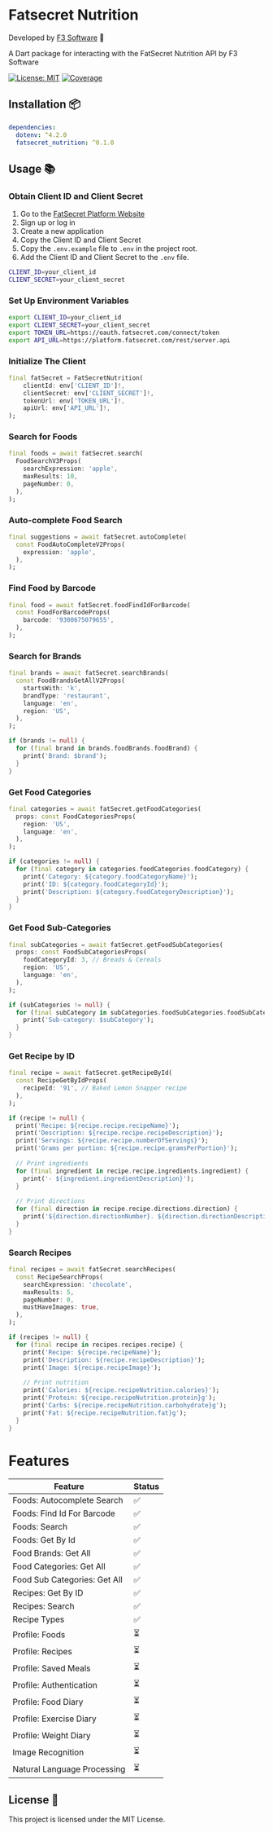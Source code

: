 # Fatsecret Nutrition

Developed by [F3 Software][f3_software_link] 🚀

A Dart package for interacting with the FatSecret Nutrition API by F3 Software

[![License: MIT][license_badge]][license_link] [![Coverage][coverage_badge]][coverage_link]

## Installation 📦

```yaml
dependencies:
  dotenv: ^4.2.0
  fatsecret_nutrition: ^0.1.0
```

## Usage 📚

### Obtain Client ID and Client Secret

1. Go to the [FatSecret Platform Website](https://platform.fatsecret.com)
2. Sign up or log in
3. Create a new application
4. Copy the Client ID and Client Secret
5. Copy the `.env.example` file to `.env` in the project root.
6. Add the Client ID and Client Secret to the `.env` file.

```bash
CLIENT_ID=your_client_id
CLIENT_SECRET=your_client_secret
```

### Set Up Environment Variables

```bash
export CLIENT_ID=your_client_id
export CLIENT_SECRET=your_client_secret
export TOKEN_URL=https://oauth.fatsecret.com/connect/token
export API_URL=https://platform.fatsecret.com/rest/server.api
```

### Initialize The Client

```dart
final fatSecret = FatSecretNutrition(
    clientId: env['CLIENT_ID']!,
    clientSecret: env['CLIENT_SECRET']!,
    tokenUrl: env['TOKEN_URL']!,
    apiUrl: env['API_URL']!,
);
```

### Search for Foods

```dart
final foods = await fatSecret.search(
  FoodSearchV3Props(
    searchExpression: 'apple',
    maxResults: 10,
    pageNumber: 0,
  ),
);
```

### Auto-complete Food Search

```dart
final suggestions = await fatSecret.autoComplete(
  const FoodAutoCompleteV2Props(
    expression: 'apple',
  ),
);
```

### Find Food by Barcode

```dart
final food = await fatSecret.foodFindIdForBarcode(
  const FoodForBarcodeProps(
    barcode: '9300675079655',
  ),
);
```

### Search for Brands

```dart
final brands = await fatSecret.searchBrands(
  const FoodBrandsGetAllV2Props(
    startsWith: 'k',
    brandType: 'restaurant',
    language: 'en',
    region: 'US',
  ),
);

if (brands != null) {
  for (final brand in brands.foodBrands.foodBrand) {
    print('Brand: $brand');
  }
}
```

### Get Food Categories

```dart
final categories = await fatSecret.getFoodCategories(
  props: const FoodCategoriesProps(
    region: 'US',
    language: 'en',
  ),
);

if (categories != null) {
  for (final category in categories.foodCategories.foodCategory) {
    print('Category: ${category.foodCategoryName}');
    print('ID: ${category.foodCategoryId}');
    print('Description: ${category.foodCategoryDescription}');
  }
}
```

### Get Food Sub-Categories

```dart
final subCategories = await fatSecret.getFoodSubCategories(
  props: const FoodSubCategoriesProps(
    foodCategoryId: 3, // Breads & Cereals
    region: 'US',
    language: 'en',
  ),
);

if (subCategories != null) {
  for (final subCategory in subCategories.foodSubCategories.foodSubCategory) {
    print('Sub-category: $subCategory');
  }
}
```

### Get Recipe by ID

```dart
final recipe = await fatSecret.getRecipeById(
  const RecipeGetByIdProps(
    recipeId: '91', // Baked Lemon Snapper recipe
  ),
);

if (recipe != null) {
  print('Recipe: ${recipe.recipe.recipeName}');
  print('Description: ${recipe.recipe.recipeDescription}');
  print('Servings: ${recipe.recipe.numberOfServings}');
  print('Grams per portion: ${recipe.recipe.gramsPerPortion}');
  
  // Print ingredients
  for (final ingredient in recipe.recipe.ingredients.ingredient) {
    print('- ${ingredient.ingredientDescription}');
  }
  
  // Print directions
  for (final direction in recipe.recipe.directions.direction) {
    print('${direction.directionNumber}. ${direction.directionDescription}');
  }
}
```

### Search Recipes

```dart
final recipes = await fatSecret.searchRecipes(
  const RecipeSearchProps(
    searchExpression: 'chocolate',
    maxResults: 5,
    pageNumber: 0,
    mustHaveImages: true,
  ),
);

if (recipes != null) {
  for (final recipe in recipes.recipes.recipe) {
    print('Recipe: ${recipe.recipeName}');
    print('Description: ${recipe.recipeDescription}');
    print('Image: ${recipe.recipeImage}');
    
    // Print nutrition
    print('Calories: ${recipe.recipeNutrition.calories}');
    print('Protein: ${recipe.recipeNutrition.protein}g');
    print('Carbs: ${recipe.recipeNutrition.carbohydrate}g');
    print('Fat: ${recipe.recipeNutrition.fat}g');
  }
}
```

# Features

| Feature | Status |
|----------------------------|-----|
| Foods: Autocomplete Search | ✅ |
| Foods: Find Id For Barcode | ✅ |
| Foods: Search | ✅ |
| Foods: Get By Id | ✅ |
| Food Brands: Get All | ✅ |
| Food Categories: Get All | ✅ |
| Food Sub Categories: Get All | ✅ |
| Recipes: Get By ID | ✅ |
| Recipes: Search | ✅ |
| Recipe Types | ✅ |
| Profile: Foods | ⏳ |
| Profile: Recipes | ⏳ |
| Profile: Saved Meals | ⏳ |
| Profile: Authentication | ⏳ |
| Profile: Food Diary | ⏳ |
| Profile: Exercise Diary | ⏳ |
| Profile: Weight Diary | ⏳ |
| Image Recognition | ⏳ |
| Natural Language Processing | ⏳ |

## License 📝

This project is licensed under the MIT License.

[f3_software_link]: https://www.f3software.com?ref=fatsecret_nutrition&utm_source=fatsecret_nutrition&utm_medium=readme&utm_campaign=fatsecret_nutrition
[license_badge]: https://img.shields.io/badge/license-MIT-blue.svg
[license_link]: https://opensource.org/licenses/MIT
[coverage_badge]: https://img.shields.io/badge/coverage-100%25-brightgreen.svg
[coverage_link]: https://github.com/your-project/actions
